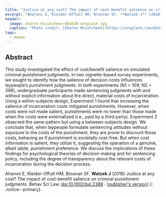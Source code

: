 ```yaml
---
title: "Justice at any cost? The impact of cost-benefit salience on criminal punishment judgments"
excerpt: "Aharoni E, Kleider-Offutt HM, Brosnan SF, **Watzek J** (2018) Behav Sci Law"
header:
  image: sharon-mccutcheon-665638-unsplash.jpg
  caption: "Photo credit: [Sharon McCutcheon](https://unsplash.com/@sharonmccutcheon)"
tags:
  - Human
---
```


## Abstract

This study investigated the effect of cost/benefit salience on simulated criminal punishment judgments. In two vignette-based survey experiments, we sought to identify how the salience of decision costs influences laypeople’s punishment judgments. In both experiments (N1 = 109; N2 = 398), undergraduate participants made sentencing judgments with and without explicit information about the direct, material costs of incarceration. Using a within-subjects design, Experiment 1 found that increasing the salience of incarceration costs mitigated punishments. However, when costs were not made salient, punishments were no lower than those made when the costs were externalized (i.e., paid by a third party). Experiment 2 observed the same pattern but using a between-subjects design. We conclude that, when laypeople formulate sentencing attitudes without exposure to the costs of the punishment, they are prone to discount those costs, behaving as if punishment is societally cost-free. But when cost information is salient, they utilize it, suggesting the operation of a genuine, albeit labile, punishment preference. We discuss the implications of these findings for psychological theories of decision making and for sentencing policy, including the degree of transparency about the relevant costs of incarceration during the decision process.

Aharoni E, Kleider-Offutt HM, Brosnan SF, **Watzek J** (2018) Justice at any cost? The impact of cost-benefit salience on criminal punishment judgments. Behav Sci Law. [doi:10.1002/bsl.2388](https://doi.org/10.1002/bsl.2388) &middot; [[publisher's version]](/pdfs/Aharoni_etal_2018_BSL.pdf)
{: .notice--primary}